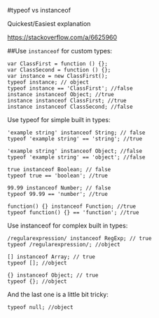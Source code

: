 #typeof vs instanceof

Quickest/Easiest explanation

https://stackoverflow.com/a/6625960

##Use `instanceof` for custom types:

```
var ClassFirst = function () {};
var ClassSecond = function () {};
var instance = new ClassFirst();
typeof instance; // object
typeof instance == 'ClassFirst'; //false
instance instanceof Object; //true
instance instanceof ClassFirst; //true
instance instanceof ClassSecond; //false 
```

Use typeof for simple built in types:

```
'example string' instanceof String; // false
typeof 'example string' == 'string'; //true

'example string' instanceof Object; //false
typeof 'example string' == 'object'; //false

true instanceof Boolean; // false
typeof true == 'boolean'; //true

99.99 instanceof Number; // false
typeof 99.99 == 'number'; //true

function() {} instanceof Function; //true
typeof function() {} == 'function'; //true
```

Use instanceof for complex built in types:

```
/regularexpression/ instanceof RegExp; // true
typeof /regularexpression/; //object

[] instanceof Array; // true
typeof []; //object

{} instanceof Object; // true
typeof {}; //object
```

And the last one is a little bit tricky:

```
typeof null; //object
```